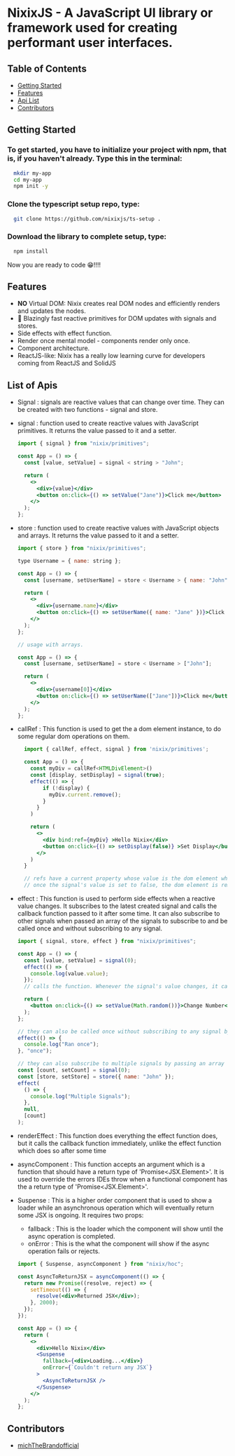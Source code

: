 # NixixJS - A JavaScript UI library or framework used for creating performant user interfaces.

## Table of Contents

- [Getting Started](#getting-started)
- [Features](#features)
- [Api List](#list-of-apis)
- [Contributors](#contributors)

## Getting Started

### To get started, you have to initialize your project with npm, that is, if you haven't already. Type this in the terminal:

```bash
  mkdir my-app
  cd my-app
  npm init -y
```

### Clone the typescript setup repo, type:

```bash
  git clone https://github.com/nixixjs/ts-setup .
```

### Download the library to complete setup, type:

```bash
  npm install
```

Now you are ready to code 😁!!!!

## Features

- **NO** Virtual DOM: Nixix creates real DOM nodes and efficiently renders and updates the nodes.
- 🚀 Blazingly fast reactive primitives for DOM updates with signals and stores.
- Side effects with effect function.
- Render once mental model - components render only once.
- Component architecture.
- ReactJS-like: Nixix has a really low learning curve for developers coming from ReactJS and SolidJS

## List of Apis

- Signal : signals are reactive values that can change over time. They can be created with two functions - signal and store.

- signal : function used to create reactive values with JavaScript primitives. It returns the value passed to it and a setter.

  ```jsx
  import { signal } from "nixix/primitives";

  const App = () => {
    const [value, setValue] = signal < string > "John";

    return (
      <>
        <div>{value}</div>
        <button on:click={() => setValue("Jane")}>Click me</button>
      </>
    );
  };
  ```

- store : function used to create reactive values with JavaScript objects and arrays. It returns the value passed to it and a setter.

  ```jsx
  import { store } from "nixix/primitives";

  type Username = { name: string };

  const App = () => {
    const [username, setUserName] = store < Username > { name: "John" };

    return (
      <>
        <div>{username.name}</div>
        <button on:click={() => setUserName({ name: "Jane" })}>Click me</button>
      </>
    );
  };

  // usage with arrays.

  const App = () => {
    const [username, setUserName] = store < Username > ["John"];

    return (
      <>
        <div>{username[0]}</div>
        <button on:click={() => setUserName(["Jane"])}>Click me</button>
      </>
    );
  };
  ```

- callRef : This function is used to get the a dom element instance, to do some regular dom operations on them.

  ```jsx
    import { callRef, effect, signal } from 'nixix/primitives';

    const App = () => {
      const myDiv = callRef<HTMLDivElement>()
      const [display, setDisplay] = signal(true);
      effect(() => {
          if (!display) {
            myDiv.current.remove();
          }
        }
      )

      return (
        <>
          <div bind:ref={myDiv} >Hello Nixix</div>
          <button on:click={() => setDisplay(false)} >Set Display</button>
        </>
      )
    }

    // refs have a current property whose value is the dom element which has its bind:ref prop's value as that ref.
    // once the signal's value is set to false, the dom element is removed from the dom.
  ```

- effect : This function is used to perform side effects when a reactive value changes. It subscribes to the latest created signal and calls the callback function passed to it after some time. It can also subscribe to other signals when passed an array of the signals to subscribe to and be called once and without subscribing to any signal.

  ```jsx
  import { signal, store, effect } from "nixix/primitives";

  const App = () => {
    const [value, setValue] = signal(0);
    effect(() => {
      console.log(value.value);
    });
    // calls the function. Whenever the signal's value changes, it calls the function again.

    return (
      <button on:click={() => setValue(Math.random())}>Change Number</button>
    );
  };

  // they can also be called once without subscribing to any signal by passing 'once' as the second argument
  effect(() => {
    console.log("Ran once");
  }, "once");

  // they can also subscribe to multiple signals by passing an array of signals as the third argument
  const [count, setCount] = signal(0);
  const [store, setStore] = store({ name: "John" });
  effect(
    () => {
      console.log("Multiple Signals");
    },
    null,
    [count]
  );
  ```

- renderEffect : This function does everything the effect function does, but it calls the callback function immediately, unlike the effect function which does so after some time

- asyncComponent : This function accepts an argument which is a function that should have a return type of 'Promise<JSX.Element>'. It is used to override the errors IDEs throw when a functional component has the a return type of 'Promise<JSX.Element>'.

- Suspense : This is a higher order component that is used to show a loader while an asynchronous operation which will eventually return some JSX is ongoing. It requires two props:

  - fallback : This is the loader which the component will show until the async operation is completed.
  - onError : This is the what the component will show if the async operation fails or rejects.

  ```jsx
  import { Suspense, asyncComponent } from "nixix/hoc";

  const AsyncToReturnJSX = asyncComponent(() => {
    return new Promise((resolve, reject) => {
      setTimeout(() => {
        resolve(<div>Returned JSX</div>);
      }, 2000);
    });
  });

  const App = () => {
    return (
      <>
        <div>Hello Nixix</div>
        <Suspense
          fallback={<div>Loading...</div>}
          onError={`Couldn't return any JSX`}
        >
          <AsyncToReturnJSX />
        </Suspense>
      </>
    );
  };
  ```

## Contributors

- [michTheBrandofficial](https://github.com/michTheBrandofficial)

